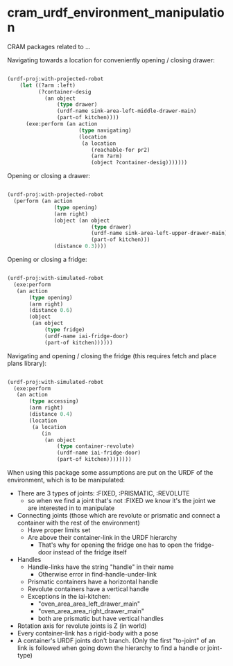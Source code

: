 cram_urdf_environment_manipulation
=================================

CRAM packages related to ...


Navigating towards a location for conveniently opening / closing drawer:

```lisp

(urdf-proj:with-projected-robot
    (let ((?arm :left)
          (?container-desig
            (an object
                (type drawer)
                (urdf-name sink-area-left-middle-drawer-main)
                (part-of kitchen))))
      (exe:perform (an action
                       (type navigating)
                       (location
                        (a location
                           (reachable-for pr2)
                           (arm ?arm)
                           (object ?container-desig)))))))

```

Opening or closing a drawer:

```lisp

(urdf-proj:with-projected-robot
  (perform (an action
               (type opening)
               (arm right)
               (object (an object
                           (type drawer)
                           (urdf-name sink-area-left-upper-drawer-main)
                           (part-of kitchen)))
               (distance 0.3))))

```

Opening or closing a fridge:

```lisp

(urdf-proj:with-simulated-robot
  (exe:perform
   (an action
       (type opening)
       (arm right)
       (distance 0.6)
       (object
        (an object
            (type fridge)
            (urdf-name iai-fridge-door)
            (part-of kitchen))))))

```

Navigating and opening / closing the fridge (this requires fetch and place plans library):

```lisp

(urdf-proj:with-simulated-robot
  (exe:perform
   (an action
       (type accessing)
       (arm right)
       (distance 0.4)
       (location
        (a location
           (in
            (an object
                (type container-revolute)
                (urdf-name iai-fridge-door)
                (part-of kitchen))))))))

```

When using this package some assumptions are put on the URDF of the environment, which is to be manipulated:

- There are 3 types of joints: :FIXED, :PRISMATIC, :REVOLUTE
  - so when we find a joint that's not :FIXED we know it's the joint we are interested in to manipulate
- Connecting joints (those which are revolute or prismatic and connect a container with the rest of the environment)
  - Have proper limits set
  - Are above their container-link in the URDF hierarchy
    - That's why for opening the fridge one has to open the fridge-door instead of the fridge itself
- Handles
  - Handle-links have the string "handle" in their name
    - Otherwise error in find-handle-under-link
  - Prismatic containers have a horizontal handle
  - Revolute containers have a vertical handle
  - Exceptions in the iai-kitchen:
    - "oven_area_area_left_drawer_main"
    - "oven_area_area_right_drawer_main"
    - both are prismatic but have vertical handles
- Rotation axis for revolute joints is Z (in world)
- Every container-link has a rigid-body with a pose
- A container's URDF joints don't branch. (Only the first "to-joint" of an link is followed when going down the hierarchy to find a handle or joint-type)
